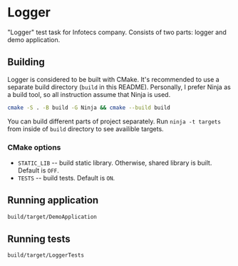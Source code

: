 # Logger

"Logger" test task for Infotecs company.
Consists of two parts: logger and demo application.

## Building

Logger is considered to be built with CMake.
It's recommended to use a separate build directory (`build` in this README).
Personally, I prefer Ninja as a build tool, so all instruction assume that Ninja is used.

```sh
cmake -S . -B build -G Ninja && cmake --build build
```

You can build different parts of project separately.
Run `ninja -t targets` from inside of `build` directory to see availible targets.

### CMake options

- `STATIC_LIB` -- build static library.
Otherwise, shared library is built.
Default is `OFF`.
- `TESTS` -- build tests.
Default is `ON`.

## Running application

```sh
build/target/DemoApplication
```

## Running tests

```sh
build/target/LoggerTests
```
